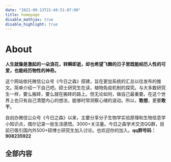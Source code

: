 ```yaml
---
date: "2021-09-13T21:48:51-07:00"
title: homepage
disable_mathjax: true
disable_highlight: true
---
```

# About
**人生就像是激起的一朵浪花，转瞬即逝，却也希望飞舞的日子里既能经历人性的可爱，也能经历物性的神奇。**

这个网站依托微信公众号《今日之森》搭建，旨在更加系统的汇总以往发布的推文。简单介绍一下自己吧。硕士研究生在读，植物免疫机制的探究。与大多数研究生一样，要么搬砖，要么就在搬砖的路上。但无论如何，做自己最重要。在这个世界上也只有自己清楚内心的想法，能够时常洞察心绪的波动。所以，**敢想**，更要**敢干**。

自创办微信公众号《今日之森》以来，主要分享分子生物学实验原理和生物信息学小知识点，偶尔记录一些生活感悟。3000+关注量。今日之森学术交流QQ群，目前已吸引国内外500+硕博士研究生加入讨论。也欢迎你的加入。**qq群号码：908235922**

## 全部内容